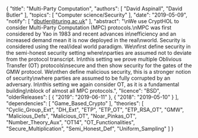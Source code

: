 {
    "title": "Multi-Party Computation",
    "authors": [
        "David Aspinall",
        "David Butler"
    ],
    "topics": [
        "Computer science/Security"
    ],
    "date": "2019-05-09",
    "notify": [
        "dbutler@turing.ac.uk"
    ],
    "abstract": "\nWe use CryptHOL to consider Multi-Party Computation (MPC) protocols.\nMPC was first considered by Yao in 1983 and recent advances in\nefficiency and an increased demand mean it is now deployed in the real\nworld. Security is considered using the real/ideal world paradigm. We\nfirst define security in the semi-honest security setting where\nparties are assumed not to deviate from the protocol transcript. In\nthis setting we prove multiple Oblivious Transfer (OT) protocols\nsecure and then show security for the gates of the GMW protocol. We\nthen define malicious security, this is a stronger notion of security\nwhere parties are assumed to be fully corrupted by an adversary. In\nthis setting we again consider OT, as it is a fundamental building\nblock of almost all MPC protocols.",
    "licence": "BSD",
    "olderReleases": [
        {
            "2019": "2019-06-11"
        },
        {
            "2018": "2019-05-10"
        }
    ],
    "dependencies": [
        "Game_Based_Crypto"
    ],
    "theories": [
        "Cyclic_Group_Ext",
        "DH_Ext",
        "ETP",
        "ETP_OT",
        "ETP_RSA_OT",
        "GMW",
        "Malicious_Defs",
        "Malicious_OT",
        "Noar_Pinkas_OT",
        "Number_Theory_Aux",
        "OT14",
        "OT_Functionalities",
        "Secure_Multiplication",
        "Semi_Honest_Def",
        "Uniform_Sampling"
    ]
}